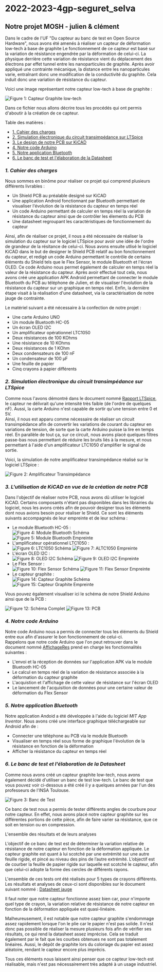 # 2022-2023-4gp-seguret_selva
## Notre projet MOSH - julien &amp; clément  
  
Dans le cadre de l'UF "Du capteur au banc de test en Open Source Hardware", nous avons été amenés à réaliser un capteur de déformation low-tech à base de graphite
Le fonctionnement de ce capteur est basé sur la variation de résistance engendrée par la déformation de celui-ci.
La physique derrière cette variation de résistance vient du déplacement des électrons par effet tunnel entre les nanoparticules de graphite.
Après avoir appliqué une contrainte mécanique, la distance entre les nanoparticules varie, entraînant donc une modification de la conductivité du graphite.
Cela induit donc une variation de résistance du capteur.  
  
Voici une image représentant notre capteur low-tech à base de graphite :  
  
![Figure 1: Capteur Graphite low-tech](./Datasheet/CapteurGraphite.png "Figure 1: Capteur Graphite low-tech")  
  
Dans ce fichier nous allons décrire tous les procédés qui ont permis d'aboutir à la création de ce capteur.  
  
Table des matières :  
  
* [1. Cahier des charges](#PremiereSection)  
* [2. Simulation électronique du circuit transimpédance sur LTSpice](#DeuxiemeSection) 
* [3. Le design de notre PCB sur KiCAD](#TroisiemeSection)
* [4. Notre code Arduino](#QuatriemeSection)  
* [5. Notre application Bluetooth](#CinquiemeSection)
* [6. Le banc de test et l'élaboration de la Datasheet](#SixiemeSection)  
    
### *1. Cahier des charges* <a id="PremiereSection"></a>
  
Nous sommes en binôme pour réaliser ce projet qui comprend plusieurs différents livrables :  
* Un Shield PCB au préalable designé sur KiCAD  
* Une application Android fonctionnant par Bluetooth permettant de visualiser l'évolution de la résistance du capteur en temps réel  
* Un code Arduino permettant de calculer en temps réel la variation de résistance du capteur ainsi que de contrôler les élements du PCB  
* Une datasheet regroupant les caractéristiques de fonctionnement du capteur  
  
Ainsi, afin de réaliser ce projet, il nous a été nécessaire de réaliser la simulation du capteur sur le logiciel LTSpice pour avoir une idée de l'ordre de grandeur de la résitance de celui-ci. 
Nous avons ensuite utlisé le logiciel KiCAD dans le but de designer le Shield PCB relatif au bon fonctionnement du capteur, et redigé un code Arduino
permettant le contrôle de certains éléments du Shield tels que le Flex Sensor, le module Bluetooth et l'écran OLED. Ce code Arduino nous permet également de calculer 
en temps réel la valeur de la résistance du capteur.
Après avoir effectué tout cela, nous avons créé une application APK Android permettant de connecter le module Bluetooth du PCB au téléphone de Julien, et de
visualiser l'évolution de la résistance du capteur sur un graphique en temps réel.
Enfin, la dernière étape visait à la réalisation d'une datasheet, via la caractérisation de notre jauge de contrainte.  
  
Le matériel suivant a été nécessaire à la confection de notre projet :  
* Une carte Arduino UNO    
* Un module Bluetooth HC-05  
* Un écran OLED I2C  
* Un amplificateur opérationnel LTC1050  
* Deux résistances de 100 KOhms  
* Une résistance de 10 KOhms  
* Deux résistances de 1 KOhm  
* Deux condensateurs de 100 nF  
* Un condensateur de 100 µF  
* Une feuille de papier  
* Cinq crayons à papier différents  
  
### *2. Simulation électronique du circuit transimpédance sur LTSpice* <a id="DeuxiemeSection"></a> 
  
Comme nous l'avons démontré dans le document nommé [Rapport LTSpice](https://github.com/MOSH-Insa-Toulouse/2022-2023-4gp-seguret_selva/blob/main/LTSpice/Rapport%20LTSpice.pdf), le capteur ne délivrait qu'une intensité très faible (de l'ordre de quelques nF). Aussi, la carte Arduino n'est capable de sortir qu'une tension entre 0 et 5V.  
Ainsi, il nous est apparu comme nécessaire de réaliser un circuit transimpédance afin de convertir les variations de courant du capteur en variations de tension, de sorte
que la carte Arduino puisse la lire en temps réel. En parallèle de tout ça, sur ce circuit, nous avons placé quelques filtres passe-bas nous permettant de réduire les bruits
liés à la mesure, et nous permettant à l'aide d'un amplificateur LTC1050 d'amplifier le signal de sortie.  
  
Voici, la simulation de notre amplificateur transimpédance réalisé sur le logiciel LTSpice :  
  
![Figure 2: Amplificateur Transimpédance](./LTSpice/Ampli_Transimpedance.png "Figure 2: Amplificateur Transimpédance")  
  
### *3. L'utilisation de KiCAD en vue de la création de notre PCB* <a id="TroisiemeSection"></a>  
  
Dans l'objectif de réaliser notre PCB, nous avons dû utiliser le logiciel KiCAD. Certains composants n'étant pas disponibles dans les librairies du logiciel, 
nous les avons créés afin de pouvoir designer tous les éléments dont nous avions besoin pour réaliser le Shield. Ce sont les éléments suivants accompagnés
de leur empreinte et de leur schéma :  
  
* Le module Bluetooth HC-05 :  
![Figure 4: Module Bluetooth Schéma](./KiCAD/module_bt_schem.png "Figure 4: Module Bluetooth Schéma") ![Figure 5: Module Bluetooth Empreinte](./KiCAD/module_bt_foot.png "Figure 5: Module Bluetooth Empreinte") 
* L'amplificateur opérationnel LTC1050 :   
![Figure 6: LTC1050 Schéma](./KiCAD/LTC_schem.png "Figure 6: LTC1050 Schéma") ![Figure 7: ALTC1050 Empreinte](./KiCAD/LTC_foot.png "Figure 7: LTC1050 Empreinte") 
* L'écran OLED I2C :  
![Figure 8: OLED I2C Schéma](./KiCAD/oled_schem.png "Figure 8: OLED I2C Schéma") ![Figure 9: OLED I2C Empreinte](./KiCAD/oled_foot.png "Figure 9: OLED I2C Empreinte") 
* Le Flex Sensor :  
![Figure 10: Flex Sensor Schéma](./KiCAD/flex_schem.png "Figure 10: Flex Sensor Schéma") ![Figure 11: Flex Sensor Empreinte](./KiCAD/flex_foot.png "Figure 11: Flex Sensor Empreinte")  
* Le capteur graphite :  
![Figure 14: Capteur Graphite Schéma](./KiCAD/graphite_sens_schem.png "Figure 14: Capteur Graphite Schéma") ![Figure 15: Capteur Graphite Empreinte](./KiCAD/graphite_sens_foot.png "Figure 15: Capteur Graphite Empreinte")
  
Vous pouvez également visualiser ici le schéma de notre Shield Arduino ainsi que de la PCB :  
  
![Figure 12: Schéma Complet](./KiCAD/Schem_complet.png "Figure 12: Schéma Complet") ![Figure 13: PCB](./KiCAD/pcb_final.png "Figure 13: PCB")  
   
### *4. Notre code Arduino* <a id="QuatriemeSection"></a>  
  
Notre code Arduino nous a permis de connecter tous les éléments du Shield entre eux afin d'assurer le bon fonctionnement de celui-ci.  
Rappelons que notre code Arduino que l'on peut retrouver dans le document nommé [AffichageRes](https://github.com/MOSH-Insa-Toulouse/2022-2023-4gp-seguret_selva/blob/main/Code%20Arduino/AffichageRes) prend en charge les fonctionnalités suivantes :  
* L'envoi et la réception de données sur l'application APK via le module Bluetooth HC-05  
* Le calcul en temps réel de la variation de résistance associée à la déformation du capteur graphite  
* L'acquistion et l'affichage de cette valeur de résistance sur l'écran OLED  
* Le lancement de l'acquisition de données pour une certaine valeur de déformation du Flex Sensor  
  
  
### *5. Notre application Bluetooth* <a id="CinquiemeSection"></a> 
  
Notre application Andoid a été développée à l'aide du logiciel *MIT App Inventor*. Nous avons créé une interface graphique téléchargeable sur Android afin de :  
* Connecter une téléphone au PCB via le module Bluetooth  
* Visualiser en temps réel sous forme de graphique l'évolution de la résistance en fonction de la déformation  
* Afficher la résistance du capteur en temps réel  
  
### *6. Le banc de test et l'élaboration de la Datasheet* <a id="SixiemeSection"></a>  
  
Comme nous avons créé un capteur graphite low-tech, nous avons également décidé d'utiliser un banc de test low-tech.
Le banc de test que vous pouvez voir ci-dessous a été créé il y a quelques années par l'un des professeurs de l'INSA Toulouse.  
  
![Figure 3: Banc de Test](./Datasheet/Banc_De_Test.png "Figure 3: Banc de Test")  
  
Ce banc de test nous a permis de tester différents angles de courbure pour notre capteur. En effet, nous avons placé notre capteur graphite sur les différentes
portions de cette pièce, afin de faire varier sa résistance, que ce soit en tension ou en compression.

L'ensemble des résultats et de leurs analyses  
  
L’objectif de ce banc de test est de déterminer la variation relative de résistance de notre capteur en fonction de la déformation appliquée. Le capteur graphite est quant à lui scotché par une extrémité sur une autre feuille rigide, et pincé au niveau des pins de l’autre extrémité. L’objectif est de courber la feuille de papier rigide sur laquelle est scotché le capteur, afin que celui-ci adopte la forme des cercles de différents rayons.

L'ensemble de ces tests ont été réalisés pour 5 types de crayons différents. Les résultats et analyses de ceux-ci sont disponibles sur le document suivant nommé :
[Datasheet jauge](https://github.com/MOSH-Insa-Toulouse/2022-2023-4gp-seguret_selva/blob/main/Datasheet/Datasheet%20jauge.pdf)  
  
Il faut noter que notre capteur fonctionne assez bien car, pour n'importe quel type de crayon, la variation relative de résistance de notre capteur en fonction de la 
déformation appliquée est quasi-linéaire.  
  
Malheureusement, il est notable que notre capteur graphite s'endommage assez rapidement lorsque l'on le plie car le papier n'est pas solide. Il n'est donc pas
possible de réaliser la mesure plusieurs fois afin de vérifier ses résultats, ce qui rend la datasheet assez imprécise. Cela se traduit également par le fait que 
les courbes obtenues ne sont pas totalement linéaires. Aussi, le dépôt de graphite lors du coloriage du papier est assez aléatoire, rendant le capteur
encore plus imprécis.  
  
Tous ces éléments nous laissent ainsi penser que ce capteur low-tech est réalisable, mais n'est pas nécessairement très adapté à un usage industriel.
  

